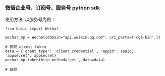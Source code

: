 ### 微信企业号、订阅号、服务号 python sdk ###

使用方法, 以服务号为例：
    
    from basic import Wechat

    wechat_mp = Wechat(domain="api.weixin.qq.com", uri_parts=('cgi-bin',))

    # 获取 access token
    data = {'grant_type': 'client_credential', 'appid': appid, 'appsecret': appsecret}
    wechat_mp.token(http_method='get', data=data)

    # 获取